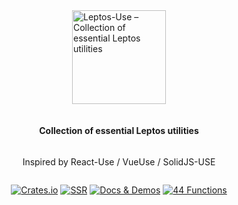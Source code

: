 <div style="display: flex; justify-content: center; height: calc(100vh - 200px); align-items: center; flex-direction: column">
<p>
    <a href="https://github.com/synphonyte/leptos-use">
        <img src="https://raw.githubusercontent.com/synphonyte/leptos-use/main/docs/logo.svg" alt="Leptos-Use – Collection of essential Leptos utilities" width="150"/>
    </a>
</p>

<h4>Collection of essential Leptos utilities</h4>
<p>Inspired by React-Use / VueUse / SolidJS-USE</p>

<p>
    <a href="https://crates.io/crates/leptos-use"><img src="https://img.shields.io/crates/v/leptos-use.svg?label=&color=%232C1275" alt="Crates.io"/></a>
    <a href="https://leptos-use.rs/server_side_rendering.html"><img src="https://img.shields.io/badge/-SSR-%236a214b" alt="SSR"></a> 
    <a href="./get_started.html"><img src="https://img.shields.io/badge/-docs%20%26%20demos-%239A233F" alt="Docs & Demos"></a> 
    <a href="./functions.html"><img src="https://img.shields.io/badge/-44%20functions-%23EF3939" alt="44 Functions" /></a>
</p>
</div>